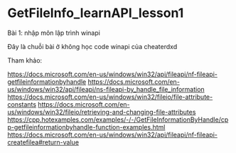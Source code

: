# GetFileInfo_learnAPI_lesson1
Bài 1: nhập môn lập trình winapi 

Đây là chuỗi bài ở không học code winapi của cheaterdxd

Tham khảo: 

https://docs.microsoft.com/en-us/windows/win32/api/fileapi/nf-fileapi-getfileinformationbyhandle
https://docs.microsoft.com/en-us/windows/win32/api/fileapi/ns-fileapi-by_handle_file_information
https://docs.microsoft.com/en-us/windows/win32/fileio/file-attribute-constants
https://docs.microsoft.com/en-us/windows/win32/fileio/retrieving-and-changing-file-attributes
https://cpp.hotexamples.com/examples/-/-/GetFileInformationByHandle/cpp-getfileinformationbyhandle-function-examples.html
https://docs.microsoft.com/en-us/windows/win32/api/fileapi/nf-fileapi-createfilea#return-value
